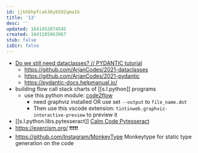 ```yaml
---
id: jjkhbhpfcak30yb592qma1k
title: '13'
desc: ''
updated: 1641452074545
created: 1641105063967
stub: false
isDir: false
---
```



- [Do we still need dataclasses? // PYDANTIC tutorial][1]
  - <https://github.com/ArjanCodes/2021-dataclasses>
  - <https://github.com/ArjanCodes/2021-pydantic>
  - <https://pydantic-docs.helpmanual.io/>
- building flow call stack charts of [[s.l.python]] programs
  - use this python module: [code2flow][2]
    - need graphviz installed OR use set `--output` to `file_name.dot` 
    - Then use this vscode extension: `tintinweb.graphviz-interactive-preview` to preview it
- [[s.l.python.libs.pytesseract]] [Calm Code Pytesseract][3]
- <https://exercism.org/> ❗❗❗❗❗
- <https://github.com/Instagram/MonkeyType> Monkeytype for static type generation on the code

[1]: https://youtu.be/Vj-iU-8_xLs
[2]: https://github.com/scottrogowski/code2flow
[3]: https://calmcode.io/shorts/pytesseract.py.html
